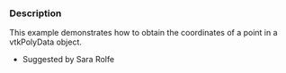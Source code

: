 ### Description
This example demonstrates how to obtain the coordinates of a point in a vtkPolyData object.

* Suggested by Sara Rolfe
